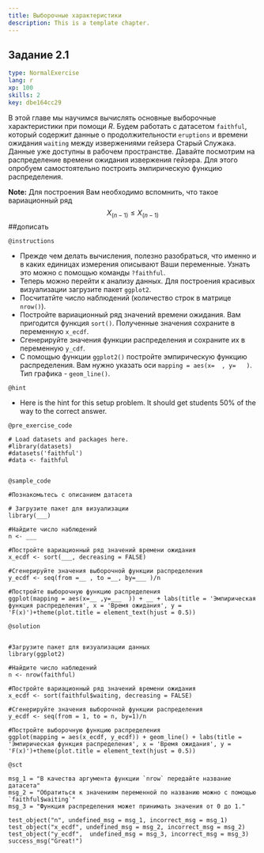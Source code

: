 ```yaml
---
title: Выборочные характеристики
description: This is a template chapter.
---
```


## Задание 2.1

```yaml
type: NormalExercise
lang: r
xp: 100
skills: 2
key: dbe164cc29
```

В этой главе мы научимся вычислять основные выборочные характеристики при помощи *R*. Будем работать с датасетом `faithful`, который содержит данные о продолжительности `eruptions`  и времени ожидания `waiting` между извержениями гейзера Старый Служака. Данные уже доступны в рабочем пространстве. 
Давайте посмотрим на распределение времени ожидания извержения гейзера. Для этого опробуем самостоятельно построить эмпирическую функцию распределения.


**Note:**  Для построения Вам необходимо вспомнить, что такое вариационный ряд
$$ X_(n-1) \le X_(n-1) $$ ##дописать

`@instructions`
- Прежде чем делать вычисления, полезно разобраться, что именно и в каких единицах измерения описывают Ваши переменные. Узнать это можно с помощью команды `?faithful`.
- Теперь можно перейти к анализу данных. Для построения красивых визуализации загрузите пакет `ggplot2`.
- Посчитатйте число наблюдений (количество строк в матрице `nrow()`).
- Постройте вариационный ряд значений времени ожидания. Вам пригодится функция `sort()`. Полученные значения сохраните в переменную `x_ecdf`.
- Сгенерируйте значения функции распределения и сохраните их в переменную `y_cdf`.
- С помощью функции `ggplot2()` постройте эмпирическую функцию распределения. Вам нужно указать оси `mapping = aes(x=  , y=   )`. Тип графика  - `geom_line()`.


`@hint`
- Here is the hint for this setup problem. It should get students 50% of the way to the correct answer.

`@pre_exercise_code`

```{r}
# Load datasets and packages here.
#library(datasets)
#datasets('faithful')
#data <- faithful


```

`@sample_code`

```{r}
#Познакомьтесь с описанием датасета

# Загрузите пакет для визуализации 
library(___)

#Найдите число наблюдений
n <- ___

#Постройте вариационный ряд значений времени ожидания
x_ecdf <- sort(___, decreasing = FALSE)

#Сгенерируйте значения выборочной функции распределения
y_ecdf <- seq(from =__ , to =__, by=___ )/n

#Постройте выборочную функцию распределения
ggplot(mapping = aes(x=__ ,y=___  )) + __ + labs(title = 'Эмпирическая функция распределения', x = 'Время ожидания', y = 'F(x)')+theme(plot.title = element_text(hjust = 0.5))

```

`@solution`

```{r}

#Загрузите пакет для визуализации данных
library(ggplot2)

#Найдите число наблюдений
n <- nrow(faithful)

#Постройте вариационный ряд значений времени ожидания
x_ecdf <- sort(faithful$waiting, decreasing = FALSE)

#Сгенерируйте значения выборочной функции распределения
y_ecdf <- seq(from = 1, to = n, by=1)/n

#Постройте выборочную функцию распределения
ggplot(mapping = aes(x_ecdf, y_ecdf)) + geom_line() + labs(title = 'Эмпирическая функция распределения', x = 'Время ожидания', y = 'F(x)')+theme(plot.title = element_text(hjust = 0.5))

```

`@sct`

```{r}
msg_1 = "В качества аргумента функции `nrow` передайте название датасета"
msg_2 = "Обратиться к значениям переменной по названию можно с помощью `faithful$waiting`"
msg_3 = "Функция распределения может принимать значения от 0 до 1."

test_object("n", undefined_msg = msg_1, incorrect_msg = msg_1)
test_object("x_ecdf", undefined_msg = msg_2, incorrect_msg = msg_2)
test_object("y_ecdf",  undefined_msg = msg_3, incorrect_msg = msg_3)
success_msg("Great!")


```
